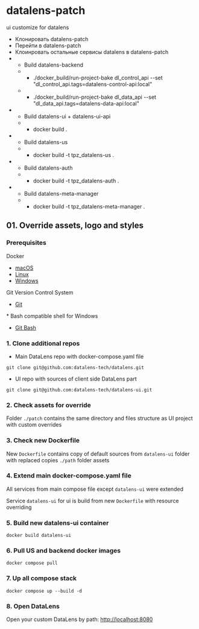 # datalens-patch
ui customize for datalens

- Клонировать datalens-patch
- Перейти в datalens-patch
- Клоинровать остальные сервисы datalens в datalens-patch
- - Build datalens-backend
  - - ./docker_build/run-project-bake dl_control_api --set "dl_control_api.tags=datalens-control-api:local"
  - - ./docker_build/run-project-bake dl_data_api --set "dl_data_api.tags=datalens-data-api:local"
- - Build datalens-ui + datalens-ui-api
  - - docker build .
- - Build datalens-us
  - - docker build -t tpz_datalens-us .
- - Build datalens-auth
  - - docker build -t tpz_datalens-auth .
- - Build datalens-meta-manager
  - - docker build -t tpz_datalens-meta-manager .


## 01. Override assets, logo and styles

### Prerequisites

Docker

- [macOS](https://docs.docker.com/desktop/install/mac-install/)
- [Linux](https://docs.docker.com/engine/install/)
- [Windows](https://docs.docker.com/desktop/install/windows-install/)

Git Version Control System

- [Git](https://git-scm.com/downloads)

\* Bash compatible shell for Windows
- [Git Bash](https://git-scm.com/downloads)

### 1. Clone additional repos

- Main DataLens repo with docker-compose.yaml file

`git clone git@github.com:datalens-tech/datalens.git`

- UI repo with sources of client side DataLens part

`git clone git@github.com:datalens-tech/datalens-ui.git`

### 2. Check assets for override

Folder `./patch` contains the same directory and files structure as UI project with custom overrides

### 3. Check new Dockerfile 

New `Dockerfile` contains copy of default sources from `datalens-ui` folder with replaced copies `./path` folder assets

### 4. Extend main docker-compose.yaml file

All services from main compose file except `datalens-ui` were extended

Service `datalens-ui` for ui is build from new `Dockerfile` with resource overriding

### 5. Build new datalens-ui container

`docker build datalens-ui`

### 6. Pull US and backend docker images

`docker compose pull`

### 7. Up all compose stack

`docker compose up --build -d`

### 8. Open DataLens

Open your custom DataLens by path: [http://localhost:8080](http://localhost:8080)
